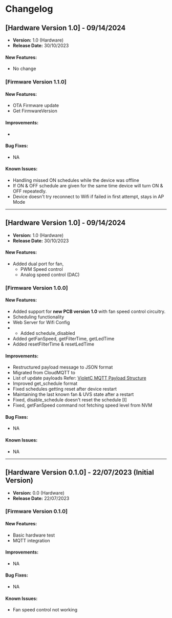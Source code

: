 # Changelog

## [Hardware Version 1.0] - 09/14/2024
- **Version:** 1.0 (Hardware)
- **Release Date:** 30/10/2023

#### New Features:
- No change

### [Firmware Version 1.1.0]

#### New Features:
- OTA Firmware update
- Get FirmwareVersion

#### Improvements:
- 

#### Bug Fixes:
- NA

#### Known Issues:
- Handling missed ON schedules while the device was offline
- If ON & OFF schedule are given for the same time device will turn ON & OFF repeatedly.
- Device doesn't try reconnect to Wifi if failed in first attempt, stays in AP Mode

---

## [Hardware Version 1.0] - 09/14/2024
- **Version:** 1.0 (Hardware)
- **Release Date:** 30/10/2023

#### New Features:
- Added dual port for fan,
  - PWM Speed control 
  - Analog speed control (DAC)

### [Firmware Version 1.0.0]

#### New Features:
- Added support for **new PCB version 1.0** with fan speed control circuitry.
- Scheduling functionality 
- Web Server for Wifi Config
- - Added schedule_disabled
- Added getFanSpeed, getFilterTime, getLedTime
- Added resetFilterTime & resetLedTime

#### Improvements:
- Restructured payload message to JSON format
- Migrated from CloudMQTT to
- List of update payloads Refer: [VioletC MQTT Payload Structure]([URL_TO_PAYLOAD_STRUCTURE])
- Improved get_schedule format
- Fixed schedules getting reset after device restart
- Maintaining the last known fan & UVS state after a restart
- Fixed, disable_schedule doesn't reset the schedule [I]
- Fixed, getFanSpeed command not fetching speed level from NVM

#### Bug Fixes:
- NA

#### Known Issues:
- NA

---

## [Hardware Version 0.1.0] - 22/07/2023 (Initial Version)
- **Version:** 0.0 (Hardware)
- **Release Date:** 22/07/2023

### [Firmware Version 0.1.0]

#### New Features:
- Basic hardware test
- MQTT integration 

#### Improvements:
- NA

#### Bug Fixes:
- NA

#### Known Issues:
- Fan speed control not working



[VioletC MQTT Payload Structure]: [https://github.com/olivierlacan/keep-a-changelog/compare/v1.1.0...v1.1.1](https://docs.google.com/document/d/1pG3jhv8G_tFZMPh7XMVLRTqPksyWVIKNnsxpRhT-Wag/edit?usp=sharing)
